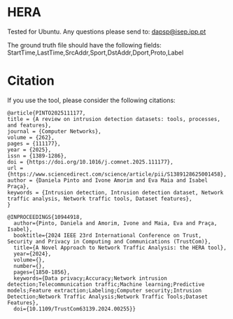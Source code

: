 # HERA

Tested for Ubuntu. Any questions please send to: dapsp@isep.ipp.pt

The ground truth file should have the following fields: StartTime,LastTime,SrcAddr,Sport,DstAddr,Dport,Proto,Label

# Citation

If you use the tool, please consider the following citations:

```
@article{PINTO2025111177,
title = {A review on intrusion detection datasets: tools, processes, and features},
journal = {Computer Networks},
volume = {262},
pages = {111177},
year = {2025},
issn = {1389-1286},
doi = {https://doi.org/10.1016/j.comnet.2025.111177},
url = {https://www.sciencedirect.com/science/article/pii/S1389128625001458},
author = {Daniela Pinto and Ivone Amorim and Eva Maia and Isabel Praça},
keywords = {Intrusion detection, Intrusion detection dataset, Network traffic analysis, Network traffic tools, Dataset features},
}

@INPROCEEDINGS{10944918,
  author={Pinto, Daniela and Amorim, Ivone and Maia, Eva and Praça, Isabel},
  booktitle={2024 IEEE 23rd International Conference on Trust, Security and Privacy in Computing and Communications (TrustCom)}, 
  title={A Novel Approach to Network Traffic Analysis: the HERA tool}, 
  year={2024},
  volume={},
  number={},
  pages={1850-1856},
  keywords={Data privacy;Accuracy;Network intrusion detection;Telecommunication traffic;Machine learning;Predictive models;Feature extraction;Labeling;Computer security;Intrusion Detection;Network Traffic Analysis;Network Traffic Tools;Dataset Features},
  doi={10.1109/TrustCom63139.2024.00255}}
```

